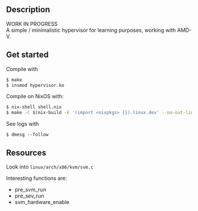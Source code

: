 ## Description
WORK IN PROGRESS  
A simple / minimalistic hypervisor for learning purposes, working with AMD-V.

## Get started
Compile with
```bash
$ make
$ insmod hypervisor.ko
```

Compile on NixOS with:
```bash
$ nix-shell shell.nix
$ make -C $(nix-build -E '(import <nixpkgs> {}).linux.dev' --no-out-link)/lib/modules/*/build M=$(pwd) modules
```

See logs with
```
$ dmesg --follow
```

## Resources
Look into `linux/arch/x86/kvm/svm.c`

Interesting functions are:
* pre_svm_run
* pre_sev_run
* svm_hardware_enable
